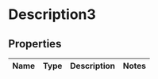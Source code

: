 
# Description3

## Properties
Name | Type | Description | Notes
------------ | ------------- | ------------- | -------------



